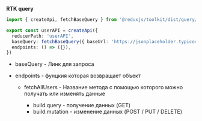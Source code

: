 **RTK query**

```typescript
import { createApi, fetchBaseQuery } from '@reduxjs/toolkit/dist/query/react'

export const userAPI = createApi({
  reducerPath: 'userAPI',
  baseQuery: fetchBaseQuery({ baseUrl: 'https://jsonplaceholder.typicode.com' }),
  endpoints: () => ({}),
})
```

- baseQuery - Линк для запроса
- endpoints - фунцкия которая возвращает объект

  - fetchAllUsers - Название метода с помощью которого можно получать или изменять данные

    - build.query - получение данных (GET)
    - build.mutation - изменение данных (POST / PUT / DELETE)
